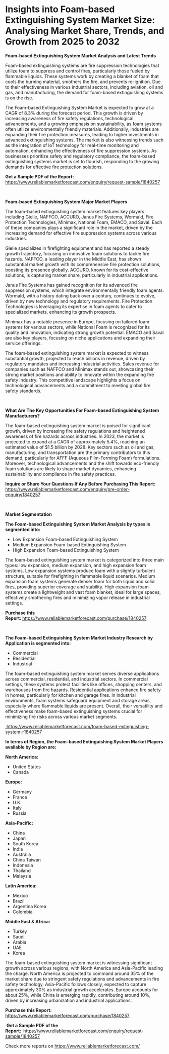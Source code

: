 <p><h1>Insights into Foam-based Extinguishing System Market Size: Analysing Market Share, Trends, and Growth from 2025 to 2032</h1></p><p><strong>Foam-based Extinguishing System Market Analysis and Latest Trends</strong></p>
<p><p>Foam-based extinguishing systems are fire suppression technologies that utilize foam to suppress and control fires, particularly those fueled by flammable liquids. These systems work by creating a blanket of foam that cools the burning material, smothers the fire, and prevents re-ignition. Due to their effectiveness in various industrial sectors, including aviation, oil and gas, and manufacturing, the demand for foam-based extinguishing systems is on the rise.</p><p>The Foam-based Extinguishing System Market is expected to grow at a CAGR of 8.3% during the forecast period. This growth is driven by increasing awareness of fire safety regulations, technological advancements, and a growing emphasis on sustainability, as foam systems often utilize environmentally friendly materials. Additionally, industries are expanding their fire protection measures, leading to higher investments in advanced extinguishing systems. The market is also witnessing trends such as the integration of IoT technology for real-time monitoring and automation, enhancing the effectiveness of fire suppression systems. As businesses prioritize safety and regulatory compliance, the foam-based extinguishing systems market is set to flourish, responding to the growing demands for effective fire protection solutions.</p></p>
<p><strong>Get a Sample PDF of the Report:&nbsp;</strong> <a href="https://www.reliablemarketforecast.com/enquiry/request-sample/1840257?utm_campaign=2212&utm_medium=2&utm_source=Github&utm_content=ia&utm_term=28022025&utm_id=foam-based-extinguishing-system">https://www.reliablemarketforecast.com/enquiry/request-sample/1840257</a></p>
<p>&nbsp;</p>
<p><strong>Foam-based Extinguishing System Major Market Players</strong></p>
<p><p>The foam-based extinguishing system market features key players including Gielle, NAFFCO, ACCURO, Janus Fire Systems, Wormald, Fire Protection Technologies, Minimax, National Foam, EMACO, and Saval. Each of these companies plays a significant role in the market, driven by the increasing demand for effective fire suppression systems across various industries.</p><p>Gielle specializes in firefighting equipment and has reported a steady growth trajectory, focusing on innovative foam solutions to tackle fire hazards. NAFFCO, a leading player in the Middle East, has shown substantial market growth with its comprehensive fire protection solutions, boosting its presence globally. ACCURO, known for its cost-effective solutions, is capturing market share, particularly in industrial applications.</p><p>Janus Fire Systems has gained recognition for its advanced fire suppression systems, which integrate environmentally friendly foam agents. Wormald, with a history dating back over a century, continues to evolve, driven by new technology and regulatory requirements. Fire Protection Technologies is leveraging its expertise in foam agents to cater to specialized markets, enhancing its growth prospects.</p><p>Minimax has a notable presence in Europe, focusing on tailored foam systems for various sectors, while National Foam is recognized for its quality and innovation, indicating strong growth potential. EMACO and Saval are also key players, focusing on niche applications and expanding their service offerings.</p><p>The foam-based extinguishing system market is expected to witness substantial growth, projected to reach billions in revenue, driven by regulatory mandates and increasing industrial activities. Sales revenue for companies such as NAFFCO and Minimax stands out, showcasing their strong market positions and ability to innovate within the expanding fire safety industry. This competitive landscape highlights a focus on technological advancements and a commitment to meeting global fire safety standards.</p></p>
<p>&nbsp;</p>
<p><strong>What Are The Key Opportunities For Foam-based Extinguishing System Manufacturers?</strong></p>
<p><p>The foam-based extinguishing system market is poised for significant growth, driven by increasing fire safety regulations and heightened awareness of fire hazards across industries. In 2023, the market is projected to expand at a CAGR of approximately 5.4%, reaching an estimated value of $1.5 billion by 2028. Key sectors such as oil and gas, manufacturing, and transportation are the primary contributors to this demand, particularly for AFFF (Aqueous Film-Forming Foam) formulations. Moreover, technological advancements and the shift towards eco-friendly foam solutions are likely to shape market dynamics, enhancing sustainability and compliance in fire safety practices.</p></p>
<p><strong>Inquire or Share Your Questions If Any Before Purchasing This Report:</strong> <a href="https://www.reliablemarketforecast.com/enquiry/pre-order-enquiry/1840257?utm_campaign=2212&utm_medium=2&utm_source=Github&utm_content=ia&utm_term=28022025&utm_id=foam-based-extinguishing-system">https://www.reliablemarketforecast.com/enquiry/pre-order-enquiry/1840257</a></p>
<p>&nbsp;</p>
<p><strong>Market Segmentation</strong></p>
<p><strong>The Foam-based Extinguishing System Market Analysis by types is segmented into:</strong></p>
<p><ul><li>Low Expansion Foam-based Extinguishing System</li><li>Medium Expansion Foam-based Extinguishing System</li><li>High Expansion Foam-based Extinguishing System</li></ul></p>
<p><p>The foam-based extinguishing system market is categorized into three main types: low expansion, medium expansion, and high expansion foam systems. Low expansion systems produce foam with a slightly turbulent structure, suitable for firefighting in flammable liquid scenarios. Medium expansion foam systems generate denser foam for both liquid and solid fires, providing superior coverage and stability. High expansion foam systems create a lightweight and vast foam blanket, ideal for large spaces, effectively smothering fires and minimizing vapor release in industrial settings.</p></p>
<p><strong>Purchase this Report:&nbsp;</strong><a href="https://www.reliablemarketforecast.com/purchase/1840257?utm_campaign=2212&utm_medium=2&utm_source=Github&utm_content=ia&utm_term=28022025&utm_id=foam-based-extinguishing-system">https://www.reliablemarketforecast.com/purchase/1840257</a></p>
<p>&nbsp;</p>
<p><strong>The Foam-based Extinguishing System Market Industry Research by Application is segmented into:</strong></p>
<p><ul><li>Commercial</li><li>Residential</li><li>Industrial</li></ul></p>
<p><p>The foam-based extinguishing system market serves diverse applications across commercial, residential, and industrial sectors. In commercial settings, these systems protect facilities like offices, shopping centers, and warehouses from fire hazards. Residential applications enhance fire safety in homes, particularly for kitchen and garage fires. In industrial environments, foam systems safeguard equipment and storage areas, especially where flammable liquids are present. Overall, their versatility and effectiveness make foam-based extinguishing systems crucial for minimizing fire risks across various market segments.</p></p>
<p><a href="https://www.reliablemarketforecast.com/foam-based-extinguishing-system-r1840257?utm_campaign=2212&utm_medium=2&utm_source=Github&utm_content=ia&utm_term=28022025&utm_id=foam-based-extinguishing-system">&nbsp;https://www.reliablemarketforecast.com/foam-based-extinguishing-system-r1840257</a></p>
<p><strong>In terms of Region, the Foam-based Extinguishing System Market Players available by Region are:</strong></p>
<p>
    <p> <strong> North America: </strong>
        <ul>
            <li>United States</li>
            <li>Canada</li>
        </ul>
        </p> 
    <p> <strong> Europe: </strong>
        <ul>
            <li>Germany</li>
            <li>France</li>
            <li>U.K.</li>
            <li>Italy</li>
            <li>Russia</li>
        </ul>
        </p> 
    <p> <strong> Asia-Pacific: </strong>
        <ul>
            <li>China</li>
            <li>Japan</li>
            <li>South Korea</li>
            <li>India</li>
            <li>Australia</li>
            <li>China Taiwan</li>
            <li>Indonesia</li>
            <li>Thailand</li>
            <li>Malaysia</li>
        </ul>
        </p> 
    <p> <strong> Latin America: </strong>
        <ul>
            <li>Mexico</li>
            <li>Brazil</li>
            <li>Argentina Korea</li>
            <li>Colombia</li>
        </ul>
        </p> 
    <p> <strong> Middle East & Africa: </strong>
        <ul>
            <li>Turkey</li>
            <li>Saudi</li>
            <li>Arabia</li>
            <li>UAE</li>
            <li>Korea</li>
        </ul>
    </p>
    </p>
<p><p>The foam-based extinguishing system market is witnessing significant growth across various regions, with North America and Asia-Pacific leading the charge. North America is projected to command around 35% of the market share due to stringent safety regulations and advancements in fire safety technology. Asia-Pacific follows closely, expected to capture approximately 30% as industrial growth accelerates. Europe accounts for about 25%, while China is emerging rapidly, contributing around 10%, driven by increasing urbanization and industrial applications.</p></p>
<p><strong>Purchase this Report: </strong><a href="https://www.reliablemarketforecast.com/purchase/1840257?utm_campaign=2212&utm_medium=2&utm_source=Github&utm_content=ia&utm_term=28022025&utm_id=foam-based-extinguishing-system">https://www.reliablemarketforecast.com/purchase/1840257</a></p>
<p>&nbsp;<strong>Get a Sample PDF of the Report:&nbsp;&nbsp;</strong><a href="https://www.reliablemarketforecast.com/enquiry/request-sample/1840257?utm_campaign=2212&utm_medium=2&utm_source=Github&utm_content=ia&utm_term=28022025&utm_id=foam-based-extinguishing-system">https://www.reliablemarketforecast.com/enquiry/request-sample/1840257</a></p>
<p><strong></strong></p>
<p>Check more reports on <a href="https://www.reliablemarketforecast.com/?utm_campaign=2212&utm_medium=2&utm_source=Github&utm_content=ia&utm_term=28022025&utm_id=foam-based-extinguishing-system">https://www.reliablemarketforecast.com/</a></p>